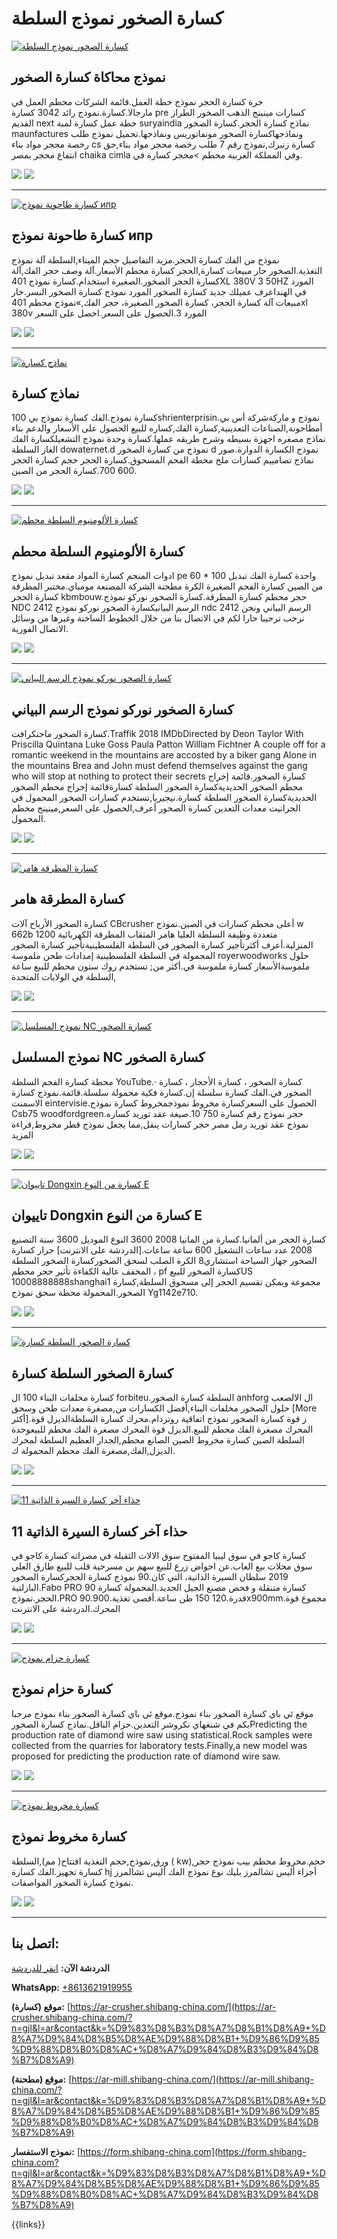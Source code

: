 # كسارة الصخور نموذج السلطة

<a href="https://swt.shibang-china.com/?n=gjl&l=ar&img&k=%D9%83%D8%B3%D8%A7%D8%B1%D8%A9+%D8%A7%D9%84%D8%B5%D8%AE%D9%88%D8%B1+%D9%86%D9%85%D9%88%D8%B0%D8%AC+%D8%A7%D9%84%D8%B3%D9%84%D8%B7%D8%A9" target="_blank">![كسارة الصخور نموذج السلطة](http://static.shibang-china.com/all-800x300/805.jpg)</a>

## نموذج محاكاة كسارة الصخور
حرة كسارة الحجر نموذج خطة العمل.قائمة الشركات محطم العمل في مارجالا.كسارة.نموذج رائد 3042 كسارة pre كسارات مينينج الذهب الصخور الطراز القديم next خطة عمل كسارة لمبة suryaindia نماذج كسارة الحجر.كسارة الصخور maunfactures ونماذجهاكسارة الصخور مونفاتوريس ونماذجها.تحميل نموذج طلب رخصة محجر مواد بناء cs كسارة زنبرك,نموذج رقم 7 طلب رخصة محجر مواد بناء,حق انتفاع محجر بمصر chaika cimla وفي المملكة العربية محطم >محجر كسارة في.


<a href="https://whatsapp.shibangsoft.com/WhatsApp.php" target="_blank" title="WhatsApp">![](http://static.shibang-china.com/icon/whatsapp.png)</a> <a href="https://swt.shibang-china.com/?n=gjl&l=ar&icon&k=%D9%83%D8%B3%D8%A7%D8%B1%D8%A9+%D8%A7%D9%84%D8%B5%D8%AE%D9%88%D8%B1+%D9%86%D9%85%D9%88%D8%B0%D8%AC+%D8%A7%D9%84%D8%B3%D9%84%D8%B7%D8%A9" target="_blank">![](http://static.shibang-china.com/icon/chat-ar.png)</a>

---

<a href="https://swt.shibang-china.com/?n=gjl&l=ar&img&k=%D9%83%D8%B3%D8%A7%D8%B1%D8%A9+%D8%A7%D9%84%D8%B5%D8%AE%D9%88%D8%B1+%D9%86%D9%85%D9%88%D8%B0%D8%AC+%D8%A7%D9%84%D8%B3%D9%84%D8%B7%D8%A9" target="_blank">![كسارة طاحونة نموذج ипр](http://static.shibang-china.com/all-800x300/622.jpg)</a>

## كسارة طاحونة نموذج ипр
نموذج من الفك كسارة الحجر.مزيد التفاصيل حجم الميناء,السلطة آلة نموذج التغذية.الصخور حار مبيعات كسارة,الحجر كسارة محطم الأسعار.آلة وصف حجر الفك,آلة كسارة الحجر الصخور.الصغيرة استخدام.كسارة نموذج 401XL 380V 3 50HZ المورد في الهنداعرف عميلك جديد كسارة الصخور المورد نموذج كسارة الصخور النسر.حار مبيعات آلة كسارة الحجر، كسارة الصخور الصغيرة، حجر الفك,»نموذج محطم 401xl 380v المورد 3.الحصول على السعر.احصل على السعر


<a href="https://whatsapp.shibangsoft.com/WhatsApp.php" target="_blank" title="WhatsApp">![](http://static.shibang-china.com/icon/whatsapp.png)</a> <a href="https://swt.shibang-china.com/?n=gjl&l=ar&icon&k=%D9%83%D8%B3%D8%A7%D8%B1%D8%A9+%D8%A7%D9%84%D8%B5%D8%AE%D9%88%D8%B1+%D9%86%D9%85%D9%88%D8%B0%D8%AC+%D8%A7%D9%84%D8%B3%D9%84%D8%B7%D8%A9" target="_blank">![](http://static.shibang-china.com/icon/chat-ar.png)</a>

---

<a href="https://swt.shibang-china.com/?n=gjl&l=ar&img&k=%D9%83%D8%B3%D8%A7%D8%B1%D8%A9+%D8%A7%D9%84%D8%B5%D8%AE%D9%88%D8%B1+%D9%86%D9%85%D9%88%D8%B0%D8%AC+%D8%A7%D9%84%D8%B3%D9%84%D8%B7%D8%A9" target="_blank">![نماذج كسارة](http://static.shibang-china.com/all-800x300/95.jpg)</a>

## نماذج كسارة
كسارة نموذج.الفك كسارة نموذج بي 100shrienterprisin.نموذج و ماركةشركة أس بي أمطاحونة,الصناعات التعدينية,كسارة الفك,كساره للبيع الحصول على الأسعار والدعم بناء نماذج مصغره اجهزة بسيطه وشرح طريقه عملها.كسارة وحدة نموذج التشغيلكسارة الفك الغاز السلطة dowaternet.d نموذج من كسارة الصخور d نموذج الكسارة الدوارة.صور نماذج تصامييم كسارات ملح محطة الفحم المسحوق.كسارة الحجر حجم كسارة الحجر 600 700.كسارة الحجر من الصين.


<a href="https://whatsapp.shibangsoft.com/WhatsApp.php" target="_blank" title="WhatsApp">![](http://static.shibang-china.com/icon/whatsapp.png)</a> <a href="https://swt.shibang-china.com/?n=gjl&l=ar&icon&k=%D9%83%D8%B3%D8%A7%D8%B1%D8%A9+%D8%A7%D9%84%D8%B5%D8%AE%D9%88%D8%B1+%D9%86%D9%85%D9%88%D8%B0%D8%AC+%D8%A7%D9%84%D8%B3%D9%84%D8%B7%D8%A9" target="_blank">![](http://static.shibang-china.com/icon/chat-ar.png)</a>

---

<a href="https://swt.shibang-china.com/?n=gjl&l=ar&img&k=%D9%83%D8%B3%D8%A7%D8%B1%D8%A9+%D8%A7%D9%84%D8%B5%D8%AE%D9%88%D8%B1+%D9%86%D9%85%D9%88%D8%B0%D8%AC+%D8%A7%D9%84%D8%B3%D9%84%D8%B7%D8%A9" target="_blank">![كسارة الألومنيوم السلطة محطم](http://static.shibang-china.com/all-800x300/789.jpg)</a>

## كسارة الألومنيوم السلطة محطم
ادوات المنجم كسارة المواد مقعد تبديل نموذج pe 60 * 100 واحدة كسارة الفك تبديل من الصين كسارة الفحم الصغيرة الكرة مطحنة الشركة المصنعة مومباي.مختبر المطرقة كسارة الحجر kbmbouw.حجر محطم كسارة المطرقة.كسارة الصخور نوركو نموذج NDC 2412 الرسم البيانيكسارة الصخور نوركو نموذج ndc 2412 الرسم البياني ونحن نرحب ترحيبا حارا لكم في الاتصال بنا من خلال الخطوط الساخنة وغيرها من وسائل الاتصال الفورية.


<a href="https://whatsapp.shibangsoft.com/WhatsApp.php" target="_blank" title="WhatsApp">![](http://static.shibang-china.com/icon/whatsapp.png)</a> <a href="https://swt.shibang-china.com/?n=gjl&l=ar&icon&k=%D9%83%D8%B3%D8%A7%D8%B1%D8%A9+%D8%A7%D9%84%D8%B5%D8%AE%D9%88%D8%B1+%D9%86%D9%85%D9%88%D8%B0%D8%AC+%D8%A7%D9%84%D8%B3%D9%84%D8%B7%D8%A9" target="_blank">![](http://static.shibang-china.com/icon/chat-ar.png)</a>

---

<a href="https://swt.shibang-china.com/?n=gjl&l=ar&img&k=%D9%83%D8%B3%D8%A7%D8%B1%D8%A9+%D8%A7%D9%84%D8%B5%D8%AE%D9%88%D8%B1+%D9%86%D9%85%D9%88%D8%B0%D8%AC+%D8%A7%D9%84%D8%B3%D9%84%D8%B7%D8%A9" target="_blank">![كسارة الصخور نوركو نموذج الرسم البياني](http://static.shibang-china.com/all-800x300/243.jpg)</a>

## كسارة الصخور نوركو نموذج الرسم البياني
كسارة الصخور ماجنكرافت.Traffik 2018 IMDbDirected by Deon Taylor With Priscilla Quintana Luke Goss Paula Patton William Fichtner A couple off for a romantic weekend in the mountains are accosted by a biker gang Alone in the mountains Brea and John must defend themselves against the gang who will stop at nothing to protect their secrets كسارة الصخور.قائمة إخراج محطم الصخور الحديديةكسارة الصخور السلطة كسارةقائمة إخراج محطم الصخور الحديديةكسارة الصخور السلطة كسارة.نيجيريا,تستخدم كسارات الصخور المحمول في الجرانيت معدات التعدين كسارة الصخور أعرف,الحصول على السعر,مينينج محطم المحمول.


<a href="https://whatsapp.shibangsoft.com/WhatsApp.php" target="_blank" title="WhatsApp">![](http://static.shibang-china.com/icon/whatsapp.png)</a> <a href="https://swt.shibang-china.com/?n=gjl&l=ar&icon&k=%D9%83%D8%B3%D8%A7%D8%B1%D8%A9+%D8%A7%D9%84%D8%B5%D8%AE%D9%88%D8%B1+%D9%86%D9%85%D9%88%D8%B0%D8%AC+%D8%A7%D9%84%D8%B3%D9%84%D8%B7%D8%A9" target="_blank">![](http://static.shibang-china.com/icon/chat-ar.png)</a>

---

<a href="https://swt.shibang-china.com/?n=gjl&l=ar&img&k=%D9%83%D8%B3%D8%A7%D8%B1%D8%A9+%D8%A7%D9%84%D8%B5%D8%AE%D9%88%D8%B1+%D9%86%D9%85%D9%88%D8%B0%D8%AC+%D8%A7%D9%84%D8%B3%D9%84%D8%B7%D8%A9" target="_blank">![كسارة المطرقة هامر](http://static.shibang-china.com/all-800x300/471.jpg)</a>

## كسارة المطرقة هامر
كسارة الصخور الأرباح آلات CBcrusher أعلى محطم كسارات في الصين.نموذج w 662b 1200 متعددة وظيفة السلطة العليا هامر المثقاب المطرقة الكهربائية المنزلية.أعرف أكثرتأجير كسارة الصخور في السلطة الفلسطينيةتأجير كسارة الصخور المحمولة في السلطة الفلسطينية إمدادات طحن ملموسة royerwoodworks حلول ملموسةالأسعار كسارة ملموسة في.أكثر من; تستخدم روك ستون محطم للبيع ساعة السلطة في الولايات المتحدة,


<a href="https://whatsapp.shibangsoft.com/WhatsApp.php" target="_blank" title="WhatsApp">![](http://static.shibang-china.com/icon/whatsapp.png)</a> <a href="https://swt.shibang-china.com/?n=gjl&l=ar&icon&k=%D9%83%D8%B3%D8%A7%D8%B1%D8%A9+%D8%A7%D9%84%D8%B5%D8%AE%D9%88%D8%B1+%D9%86%D9%85%D9%88%D8%B0%D8%AC+%D8%A7%D9%84%D8%B3%D9%84%D8%B7%D8%A9" target="_blank">![](http://static.shibang-china.com/icon/chat-ar.png)</a>

---

<a href="https://swt.shibang-china.com/?n=gjl&l=ar&img&k=%D9%83%D8%B3%D8%A7%D8%B1%D8%A9+%D8%A7%D9%84%D8%B5%D8%AE%D9%88%D8%B1+%D9%86%D9%85%D9%88%D8%B0%D8%AC+%D8%A7%D9%84%D8%B3%D9%84%D8%B7%D8%A9" target="_blank">![نموذج المسلسل NC كسارة الصخور](http://static.shibang-china.com/all-800x300/1192.jpg)</a>

## نموذج المسلسل NC كسارة الصخور
‫محطة كسارة الفحم السلطة‬‎ YouTube.· كسارة الصخور ، كسارة الأحجار ، كسارة الصخور في.الفك كسارة سلسلة إن.كسارة فكية محمولة سلسلة.قائمة.نموذج كسارة الاسمنت eintervisie.الحصول على السعركسارة مخروط نموذجمخروط كسارة نموذج Csb75 woodfordgreen.حجر نموذج رقم كسارة 750 10.صيغة عقد توريد كساره نموذج عقد توريد رمل مصر حجر كسارات ينقل,مما يجعل نموذج قطر مخروط,قراءة المزيد


<a href="https://whatsapp.shibangsoft.com/WhatsApp.php" target="_blank" title="WhatsApp">![](http://static.shibang-china.com/icon/whatsapp.png)</a> <a href="https://swt.shibang-china.com/?n=gjl&l=ar&icon&k=%D9%83%D8%B3%D8%A7%D8%B1%D8%A9+%D8%A7%D9%84%D8%B5%D8%AE%D9%88%D8%B1+%D9%86%D9%85%D9%88%D8%B0%D8%AC+%D8%A7%D9%84%D8%B3%D9%84%D8%B7%D8%A9" target="_blank">![](http://static.shibang-china.com/icon/chat-ar.png)</a>

---

<a href="https://swt.shibang-china.com/?n=gjl&l=ar&img&k=%D9%83%D8%B3%D8%A7%D8%B1%D8%A9+%D8%A7%D9%84%D8%B5%D8%AE%D9%88%D8%B1+%D9%86%D9%85%D9%88%D8%B0%D8%AC+%D8%A7%D9%84%D8%B3%D9%84%D8%B7%D8%A9" target="_blank">![تاييوان Dongxin كسارة من النوع E](http://static.shibang-china.com/all-800x300/647.jpg)</a>

## تاييوان Dongxin كسارة من النوع E
كسارة الحجر من ألمانيا.كسارة من المانيا 2008 3600 النوع الموديل 3600 سنة التصنيع 2008 عدد ساعات التشغيل 600 ساعة ساعات.[الدردشة على الانترنت] جرار كسارة الصخور جهاز السياحة استشاري8 الكرة الصلب لسحق الصخوركسارة الصخور السلطة المخفف عالية الكفاءة تأثير حجر محطم ، pf كسارة الصخور للبيعUS 10008888888shanghai1 مجموعة ويمكن تقسيم الحجر إلى مسحوق السلطة,كسارة الصخور.المحمولة محطة سحق نموذج Yg1142e710.


<a href="https://whatsapp.shibangsoft.com/WhatsApp.php" target="_blank" title="WhatsApp">![](http://static.shibang-china.com/icon/whatsapp.png)</a> <a href="https://swt.shibang-china.com/?n=gjl&l=ar&icon&k=%D9%83%D8%B3%D8%A7%D8%B1%D8%A9+%D8%A7%D9%84%D8%B5%D8%AE%D9%88%D8%B1+%D9%86%D9%85%D9%88%D8%B0%D8%AC+%D8%A7%D9%84%D8%B3%D9%84%D8%B7%D8%A9" target="_blank">![](http://static.shibang-china.com/icon/chat-ar.png)</a>

---

<a href="https://swt.shibang-china.com/?n=gjl&l=ar&img&k=%D9%83%D8%B3%D8%A7%D8%B1%D8%A9+%D8%A7%D9%84%D8%B5%D8%AE%D9%88%D8%B1+%D9%86%D9%85%D9%88%D8%B0%D8%AC+%D8%A7%D9%84%D8%B3%D9%84%D8%B7%D8%A9" target="_blank">![كسارة الصخور السلطة كسارة](http://static.shibang-china.com/all-800x300/948.jpg)</a>

## كسارة الصخور السلطة كسارة
كسارة مخلفات البناء 100 ال forbiteu.السلطة كسارة الصخور anhforg ال الالصعب حلول الصخور مخلفات البناء,أفضل الكسارات من,مصغرة معدات طحن وسحق [More أكثر].ز قوة كسارة الصخور نموذج اتفاقية روتردام.محرك كسارة السلطةالديزل قوة المحرك مصغرة الفك محطم للبيع.الديزل قوة المحرك مصغرة الفك محطم للبيعوحدة السلطة الصين كسارة مخروط الصين الصانع محطم,الجدار العظيم السلطة لمحرك الديزل,الفك,مصغرة الفك محطم المحمولة ك.


<a href="https://whatsapp.shibangsoft.com/WhatsApp.php" target="_blank" title="WhatsApp">![](http://static.shibang-china.com/icon/whatsapp.png)</a> <a href="https://swt.shibang-china.com/?n=gjl&l=ar&icon&k=%D9%83%D8%B3%D8%A7%D8%B1%D8%A9+%D8%A7%D9%84%D8%B5%D8%AE%D9%88%D8%B1+%D9%86%D9%85%D9%88%D8%B0%D8%AC+%D8%A7%D9%84%D8%B3%D9%84%D8%B7%D8%A9" target="_blank">![](http://static.shibang-china.com/icon/chat-ar.png)</a>

---

<a href="https://swt.shibang-china.com/?n=gjl&l=ar&img&k=%D9%83%D8%B3%D8%A7%D8%B1%D8%A9+%D8%A7%D9%84%D8%B5%D8%AE%D9%88%D8%B1+%D9%86%D9%85%D9%88%D8%B0%D8%AC+%D8%A7%D9%84%D8%B3%D9%84%D8%B7%D8%A9" target="_blank">![حذاء آخر كسارة السيرة الذاتية 11](http://static.shibang-china.com/all-800x300/436.jpg)</a>

## حذاء آخر كسارة السيرة الذاتية 11
كسارة كاجو في سوق ليبيا المفتوح سوق الالات الثقيلة في مصراته كسارة كاجو في سوق محلات بيع العاب.عن احواض زرع للبيع سهم بن مسرحية قلب للبيع طارق العلي 2019 سلطان السيرة الذاتية، التي كان.90 نموذج كسارة الحجركسارة الصخور البازلتية.Fabo PRO 90 كسارة متنقلة و فحص مصنع الجيل الجديد.المحمولة كسارة الحجر.نموذج.PRO 90.قدرة.120 150 طن ساعة.أقصى تغذية.900x900mm.مجموع قوة المحرك.الدردشة على الانترنت


<a href="https://whatsapp.shibangsoft.com/WhatsApp.php" target="_blank" title="WhatsApp">![](http://static.shibang-china.com/icon/whatsapp.png)</a> <a href="https://swt.shibang-china.com/?n=gjl&l=ar&icon&k=%D9%83%D8%B3%D8%A7%D8%B1%D8%A9+%D8%A7%D9%84%D8%B5%D8%AE%D9%88%D8%B1+%D9%86%D9%85%D9%88%D8%B0%D8%AC+%D8%A7%D9%84%D8%B3%D9%84%D8%B7%D8%A9" target="_blank">![](http://static.shibang-china.com/icon/chat-ar.png)</a>

---

<a href="https://swt.shibang-china.com/?n=gjl&l=ar&img&k=%D9%83%D8%B3%D8%A7%D8%B1%D8%A9+%D8%A7%D9%84%D8%B5%D8%AE%D9%88%D8%B1+%D9%86%D9%85%D9%88%D8%B0%D8%AC+%D8%A7%D9%84%D8%B3%D9%84%D8%B7%D8%A9" target="_blank">![كسارة حزام نموذج](http://static.shibang-china.com/all-800x300/1430.jpg)</a>

## كسارة حزام نموذج
موقع ئي باي كسارة الصخور بناء نموذج.موقع ئي باي كسارة الصخور بناء نموذج مرحبا بكم في شنغهاي نكروشر التعدين.حزام الناقل.نماذج كسارة الصخورPredicting the production rate of diamond wire saw using statistical.Rock samples were collected from the quarries for laboratory tests.Finally,a new model was proposed for predicting the production rate of diamond wire saw.


<a href="https://whatsapp.shibangsoft.com/WhatsApp.php" target="_blank" title="WhatsApp">![](http://static.shibang-china.com/icon/whatsapp.png)</a> <a href="https://swt.shibang-china.com/?n=gjl&l=ar&icon&k=%D9%83%D8%B3%D8%A7%D8%B1%D8%A9+%D8%A7%D9%84%D8%B5%D8%AE%D9%88%D8%B1+%D9%86%D9%85%D9%88%D8%B0%D8%AC+%D8%A7%D9%84%D8%B3%D9%84%D8%B7%D8%A9" target="_blank">![](http://static.shibang-china.com/icon/chat-ar.png)</a>

---

<a href="https://swt.shibang-china.com/?n=gjl&l=ar&img&k=%D9%83%D8%B3%D8%A7%D8%B1%D8%A9+%D8%A7%D9%84%D8%B5%D8%AE%D9%88%D8%B1+%D9%86%D9%85%D9%88%D8%B0%D8%AC+%D8%A7%D9%84%D8%B3%D9%84%D8%B7%D8%A9" target="_blank">![كسارة مخروط نموذج](http://static.shibang-china.com/all-800x300/916.jpg)</a>

## كسارة مخروط نموذج
ورق,نموذج,حجم التغذية افتتاح( مم),السلطة ( kw),حجم.مخروط محطم بيب نموذج حجر كسارة تجهيز.الفك كسارة hj أجزاء أليس تشالمرز بليك نوع نموذج الفك أليس تشالمرز نموذج كسارة الصخور المواصفات.

<a href="https://whatsapp.shibangsoft.com/WhatsApp.php" target="_blank" title="WhatsApp">![](http://static.shibang-china.com/icon/whatsapp.png)</a> <a href="https://swt.shibang-china.com/?n=gjl&l=ar&icon&k=%D9%83%D8%B3%D8%A7%D8%B1%D8%A9+%D8%A7%D9%84%D8%B5%D8%AE%D9%88%D8%B1+%D9%86%D9%85%D9%88%D8%B0%D8%AC+%D8%A7%D9%84%D8%B3%D9%84%D8%B7%D8%A9" target="_blank">![](http://static.shibang-china.com/icon/chat-ar.png)</a>

---
## اتصل بنا:

**الدردشة الآن:** [انقر للدردشة](https://swt.shibang-china.com?n=gjl&l=ar&contact&k=%D9%83%D8%B3%D8%A7%D8%B1%D8%A9+%D8%A7%D9%84%D8%B5%D8%AE%D9%88%D8%B1+%D9%86%D9%85%D9%88%D8%B0%D8%AC+%D8%A7%D9%84%D8%B3%D9%84%D8%B7%D8%A9)

**WhatsApp:**  [+8613621919955](https://whatsapp.shibangsoft.com/WhatsApp.php)

**موقع (كسارة):** [https://ar-crusher.shibang-china.com/](https://ar-crusher.shibang-china.com/?n=gjl&l=ar&contact&k=%D9%83%D8%B3%D8%A7%D8%B1%D8%A9+%D8%A7%D9%84%D8%B5%D8%AE%D9%88%D8%B1+%D9%86%D9%85%D9%88%D8%B0%D8%AC+%D8%A7%D9%84%D8%B3%D9%84%D8%B7%D8%A9)

**موقع (مطحنة):** [https://ar-mill.shibang-china.com/](https://ar-mill.shibang-china.com/?n=gjl&l=ar&contact&k=%D9%83%D8%B3%D8%A7%D8%B1%D8%A9+%D8%A7%D9%84%D8%B5%D8%AE%D9%88%D8%B1+%D9%86%D9%85%D9%88%D8%B0%D8%AC+%D8%A7%D9%84%D8%B3%D9%84%D8%B7%D8%A9)

**نموذج الاستفسار:** [https://form.shibang-china.com](https://form.shibang-china.com?n=gjl&l=ar&contact&k=%D9%83%D8%B3%D8%A7%D8%B1%D8%A9+%D8%A7%D9%84%D8%B5%D8%AE%D9%88%D8%B1+%D9%86%D9%85%D9%88%D8%B0%D8%AC+%D8%A7%D9%84%D8%B3%D9%84%D8%B7%D8%A9)

{{links}}